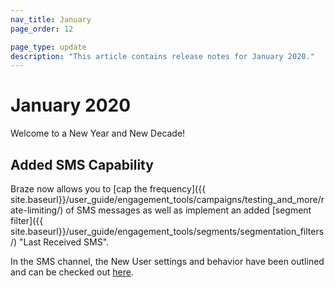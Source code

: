 ```yaml
---
nav_title: January
page_order: 12

page_type: update
description: "This article contains release notes for January 2020."
---
```

# January 2020

Welcome to a New Year and New Decade! 

## Added SMS Capability

Braze now allows you to [cap the frequency]({{ site.baseurl}}/user_guide/engagement_tools/campaigns/testing_and_more/rate-limiting/) of SMS messages as well as implement an added [segment filter]({{ site.baseurl}}/user_guide/engagement_tools/segments/segmentation_filters/) "Last Received SMS".

In the SMS channel, the New User settings and behavior have been outlined and can be checked out [here](/docs/user_guide/message_building_by_channel/sms/keywords/).

